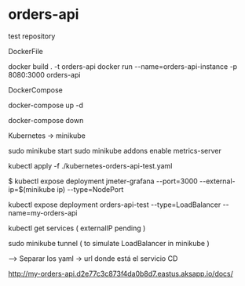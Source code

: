 # orders-api
test repository


DockerFile

docker build . -t orders-api
docker run --name=orders-api-instance -p 8080:3000 orders-api

DockerCompose

docker-compose up -d 

docker-compose down

Kubernetes -> minikube

sudo minikube start
sudo minikube addons enable metrics-server

kubectl apply -f ./kubernetes-orders-api-test.yaml

$ kubectl expose deployment jmeter-grafana --port=3000 --external-ip=$(minikube ip) --type=NodePort

kubectl expose deployment orders-api-test --type=LoadBalancer --name=my-orders-api

kubectl get services ( externalIP pending )

sudo minikube tunnel ( to simulate LoadBalancer in minikube )

-->
Separar los yaml
->
url donde está el servicio CD

http://my-orders-api.d2e77c3c873f4da0b8d7.eastus.aksapp.io/docs/ 
